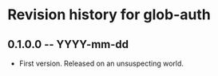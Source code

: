 # Revision history for glob-auth

## 0.1.0.0  -- YYYY-mm-dd

* First version. Released on an unsuspecting world.
